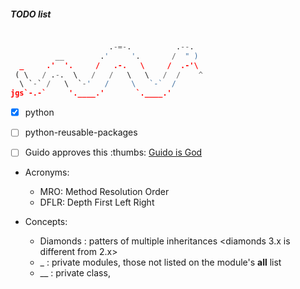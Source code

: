 ##### TODO list

```python

                      .-=-.          .--.
          __        .'     '.       /  " )
  _     .'  '.     /   .-.   \     /  .-'\
 ( \   / .-.  \   /   /   \   \   /  /    ^
  \ `-` /   \  `-'   /     \   `-`  /
jgs`-.-`     '.____.'       `.____.'
```

* [x] python
* [ ] python-reusable-packages
* [ ] Guido approves this :thumbs: [Guido is God](http://www.artima.com/weblogs/viewpost.jsp?thread=211430)
 








* Acronyms:
    * MRO: Method Resolution Order
    * DFLR: Depth First Left Right



* Concepts:
    * Diamonds      : patters of multiple inheritances <diamonds 3.x is different from 2.x>
    * _<Modulename> : private modules, those not listed on the module's __all__ list
    * __<Classname> : private class, 